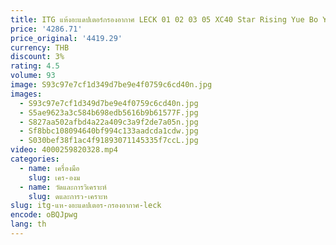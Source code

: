 ```yaml
---
title: ITG แห้งอะแดปเตอร์กรองอากาศ LECK 01 02 03 05 XC40 Star Rising Yue Bo Yue air filter element
price: '4286.71'
price_original: '4419.29'
currency: THB
discount: 3%
rating: 4.5
volume: 93
image: S93c97e7cf1d349d7be9e4f0759c6cd40n.jpg
images:
  - S93c97e7cf1d349d7be9e4f0759c6cd40n.jpg
  - S5ae9623a3c584b698edb5616b9b61577F.jpg
  - S827aa502afbd4a22a409c3a9f2de7a05n.jpg
  - Sf8bbc108094640bf994c133aadcda1cdw.jpg
  - S030bef38f1ac4f91893071145335f7ccL.jpg
video: 4000259820328.mp4
categories:
  - name: เครื่องมือ
    slug: เคร-องม
  - name: วัดและการวิเคราะห์
    slug: ดและการว-เคราะห
slug: itg-แห-งอะแดปเตอร-กรองอากาศ-leck
encode: oBQJpwg
lang: th
---
```

  